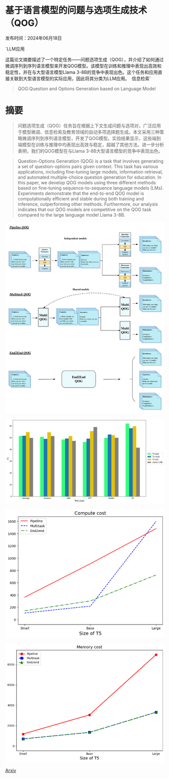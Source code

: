 # 基于语言模型的问题与选项生成技术（QOG）

发布时间：2024年06月18日

`LLM应用

这篇论文摘要描述了一个特定任务——问题选项生成（QOG），并介绍了如何通过微调序列到序列语言模型来开发QOG模型。该模型在训练和推理中表现出高效和稳定性，并在与大型语言模型Llama 3-8B的竞争中表现出色。这个任务和应用直接关联到大型语言模型的实际应用，因此将其分类为LLM应用。` `信息检索`

> QOG:Question and Options Generation based on Language Model

# 摘要

> 问题选项生成（QOG）任务旨在根据上下文生成问题与选项对，广泛应用于模型微调、信息检索及教育领域的自动多项选择题生成。本文采用三种策略微调序列到序列语言模型，开发了QOG模型。实验结果显示，这些端到端模型在训练与推理中均表现出高效与稳定，超越了其他方法。进一步分析表明，我们的QOG模型在与Llama 3-8B大型语言模型的竞争中表现出色。

> Question-Options Generation (QOG) is a task that involves generating a set of question-options pairs given context. This task has various applications, including fine-tuning large models, information retrieval, and automated multiple-choice question generation for education. In this paper, we develop QOG models using three different methods based on fine-tuning sequence-to-sequence language models (LMs). Experiments demonstrate that the end-to-end QOG model is computationally efficient and stable during both training and inference, outperforming other methods. Furthermore, our analysis indicates that our QOG models are competitive on the QOG task compared to the large language model Llama 3-8B.

![基于语言模型的问题与选项生成技术（QOG）](../../../paper_images/2406.12381/x1.png)

![基于语言模型的问题与选项生成技术（QOG）](../../../paper_images/2406.12381/myplot.png)

![基于语言模型的问题与选项生成技术（QOG）](../../../paper_images/2406.12381/compute_cost.png)

![基于语言模型的问题与选项生成技术（QOG）](../../../paper_images/2406.12381/memory_cost.png)

[Arxiv](https://arxiv.org/abs/2406.12381)